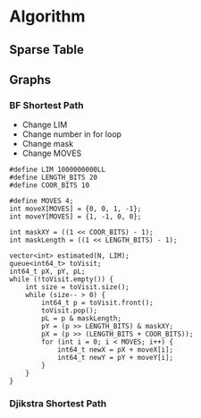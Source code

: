 # Algorithm

## Sparse Table

## Graphs

### BF Shortest Path

- Change LIM
- Change number in for loop
- Change mask
- Change MOVES

```
#define LIM 1000000000LL
#define LENGTH_BITS 20
#define COOR_BITS 10

#define MOVES 4;
int moveX[MOVES] = {0, 0, 1, -1};
int moveY[MOVES] = {1, -1, 0, 0};

int maskXY = ((1 << COOR_BITS) - 1);
int maskLength = ((1 << LENGTH_BITS) - 1);

vector<int> estimated(N, LIM);
queue<int64_t> toVisit;
int64_t pX, pY, pL;
while (!toVisit.empty()) {
    int size = toVisit.size();
    while (size-- > 0) {
        int64_t p = toVisit.front();
        toVisit.pop();
        pL = p & maskLength;
        pY = (p >> LENGTH_BITS) & maskXY;
        pX = (p >> (LENGTH_BITS + COOR_BITS)); 
        for (int i = 0; i < MOVES; i++) {
            int64_t newX = pX + moveX[i];
            int64_t newY = pY + moveY[i];
        }
    }
}
```

### Djikstra Shortest Path